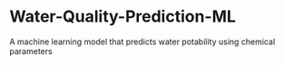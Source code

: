 # Water-Quality-Prediction-ML
A machine learning model that predicts water potability using chemical parameters

